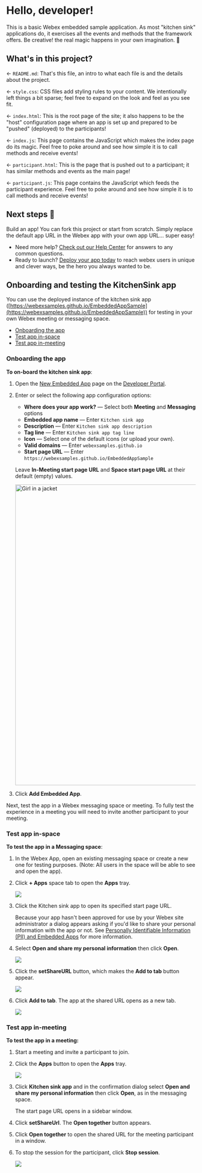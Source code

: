 # Hello, developer!

This is a basic Webex embedded sample application.  As most "kitchen sink" applications do, it exercises all the events and methods that the framework offers. Be creative! the real magic happens in your own imagination. 🦄

## What's in this project?

← `README.md`: That's this file, an intro to what each file is and the details about the project.

← `style.css`: CSS files add styling rules to your content. We intentionally left things a bit sparse; feel free to expand on the look and feel as you see fit.

← `index.html`: This is the root page of the site; it also happens to be the "host" configuration page where an app is set up and prepared to be "pushed" (deployed) to the participants!

← `index.js`: This page contains the JavaScript which makes the index page do its magic. Feel free to poke around and see how simple it is to call methods and receive events!

← `participant.html`: This is the page that is pushed out to a participant; it has similar methods and events as the main page!

← `participant.js`: This page contains the JavaScript which feeds the participant experience. Feel free to poke around and see how simple it is to call methods and receive events!

## Next steps 🚀

Build an app! You can fork this project or start from scratch. Simply replace the default app URL in the Webex app with your own app URL... super easy!

- Need more help? [Check out our Help Center](https://support.webex.com/) for answers to any common questions.
- Ready to launch? [Deploy your app today](https://apphub.webex.com) to reach webex users in unique and clever ways, be the hero you always wanted to be.

## Onboarding and testing the KitchenSink app

You can use the deployed instance of the kitchen sink app ([https://webexsamples.github.io/EmbeddedAppSample](https://webexsamples.github.io/EmbeddedAppSample)) for testing in your own Webex meeting or messaging space.

* [Onboarding the app](#onboarding-the-app)
* [Test app in-space](#test-app-in-space)
* [Test app in-meeting](#test-app-in-meeting)

### Onboarding the app

**To on-board the kitchen sink app**:

1. Open the [New Embedded App](https://developer.webex.com/my-apps/new/embedded-app) page on the [Developer Portal](https://developer.webex.com/).
2. Enter or select the following app configuration options:

    * **Where does your app work?** &mdash; Select both **Meeting** and **Messaging** options
    * **Embedded app name** &mdash; Enter `Kitchen sink app`
    * **Description** &mdash; Enter `Kitchen sink app description`
    * **Tag line** &mdash; Enter `Kitchen sink app tag line`
    * **Icon** &mdash; Select one of the default icons (or upload your own).
    * **Valid domains** &mdash; Enter `webexsamples.github.io`
    * **Start page URL** &mdash; Enter `https://webexsamples.github.io/EmbeddedAppSample`

    Leave **In-Meeting start page URL** and **Space start page URL** at their default (empty) values.

    <a href="https://raw.githubusercontent.com/tstatler/EmbeddedAppSample/onboarding-steps/images/new_embedded-app-2.png"><img src="images/new_embedded-app-2.png" alt="Girl in a jacket" height="800"></a>

3. Click **Add Embedded App**.

Next, test the app in a Webex messaging space or meeting. To fully test the experience in a meeting you will need to invite another participant to your meeting.

### Test app in-space

**To test the app in a Messaging space**:

1. In the Webex App, open an existing messaging space or create a new one for testing purposes. (Note: All users in the space will be able to see and open the app).

2. Click **+ Apps** space tab to open the **Apps** tray.

    ![](images/app-tray-space.png)

3. Click the Kitchen sink app to open its specified start page URL.

    Because your app hasn't been approved for use by your Webex site administrator a dialog appears asking if you'd like to share your personal information with the app or not. See [Personally Identifiable Information (PII) and Embedded Apps](https://developer.webex.com/docs/api/guides/embedded-apps-guide#personally-identifiable-information-pii-and-embedded-apps) for more information.

4. Select **Open and share my personal information** then click **Open**.

    ![](images/pii-dialog.png)

5. Click the **setShareURL** button, which makes the **Add to tab** button appear.

    ![](images/add-to-tab.png)

6. Click **Add to tab**. The app at the shared URL opens as a new tab.

    ![](images/space-tab-added.png)

### Test app in-meeting

**To test the app in a meeting:**

1. Start a meeting and invite a participant to join.
2. Click the **Apps** button to open the **Apps** tray.

    ![](images/ea-meetings-static-hero.png)

3. Click **Kitchen sink app** and in the confirmation dialog select **Open and share my personal information** then click **Open**, as in the messaging space.

    The start page URL opens in a sidebar window.

4. Click **setShareUrl**. The **Open together** button appears.

5. Click **Open together** to open the shared URL for the meeting participant in a window.

6. To stop the session for the participant, click **Stop session**.

    ![](images/stop-session.png)